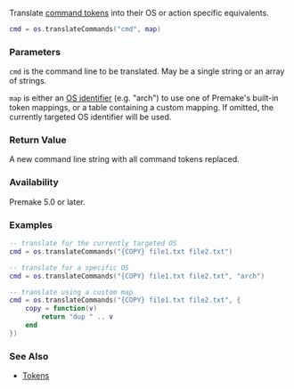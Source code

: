 Translate [command tokens](Tokens.md#command-tokens) into their OS or action specific equivalents.

```lua
cmd = os.translateCommands("cmd", map)
```

### Parameters ###

`cmd` is the command line to be translated. May be a single string or an array of strings.

`map` is either an [OS identifier](system.md) (e.g. "arch") to use one of Premake's built-in token mappings, or a table containing a custom mapping. If omitted, the currently targeted OS identifier will be used.


### Return Value ###

A new command line string with all command tokens replaced.

### Availability ###

Premake 5.0 or later.


### Examples ###

```lua
-- translate for the currently targeted OS
cmd = os.translateCommands("{COPY} file1.txt file2.txt")

-- translate for a specific OS
cmd = os.translateCommands("{COPY} file1.txt file2.txt", "arch")

-- translate using a custom map
cmd = os.translateCommands("{COPY} file1.txt file2.txt", {
	copy = function(v)
		return "dup " .. v
	end
})
```


### See Also ###

* [Tokens](Tokens.md)
